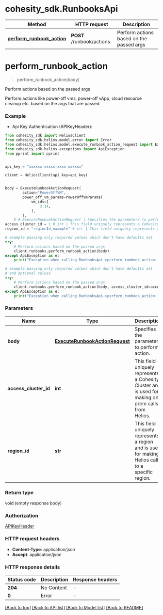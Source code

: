 # cohesity_sdk.RunbooksApi


Method | HTTP request | Description
------------- | ------------- | -------------
[**perform_runbook_action**](RunbooksApi.md#perform_runbook_action) | **POST** /runbook/actions | Perform actions based on the passed args


# **perform_runbook_action**
> perform_runbook_action(body)

Perform actions based on the passed args

Perform actions like power-off vms, power-off vApp, cloud resource cleanup etc. based on the args that are passed.

### Example

* Api Key Authentication (APIKeyHeader):
```python
from cohesity_sdk import HeliosClient
from cohesity_sdk.helios.model.error import Error
from cohesity_sdk.helios.model.execute_runbook_action_request import ExecuteRunbookActionRequest
from cohesity_sdk.helios.exceptions import ApiException
from pprint import pprint


api_key = "xxxxxx-xxxxx-xxxx-xxxxxx"

client = HeliosClient(api_key=api_key)


body = ExecuteRunbookActionRequest(
        action="PowerOffVM",
        power_off_vm_params=PowerOffVmParams(
            vm_ids=[
                3.14,
            ],
        ),
    ) # ExecuteRunbookActionRequest | Specifies the parameters to perform action.
access_cluster_id = 1 # int | This field uniquely represents a Cohesity Cluster and is used for making on-prem calls from Helios. (optional)
region_id = "regionId_example" # str | This field uniquely represents a region and is used for making Helios calls to a specific region. (optional)

# example passing only required values which don't have defaults set
try:
	# Perform actions based on the passed args
	client.runbooks.perform_runbook_action(body)
except ApiException as e:
	print("Exception when calling RunbooksApi->perform_runbook_action: %s\n" % e)

# example passing only required values which don't have defaults set
# and optional values
try:
	# Perform actions based on the passed args
	client.runbooks.perform_runbook_action(body, access_cluster_id=access_cluster_id, region_id=region_id)
except ApiException as e:
	print("Exception when calling RunbooksApi->perform_runbook_action: %s\n" % e)
```


### Parameters

Name | Type | Description  | Notes
------------- | ------------- | ------------- | -------------
 **body** | [**ExecuteRunbookActionRequest**](ExecuteRunbookActionRequest.md)| Specifies the parameters to perform action. |
 **access_cluster_id** | **int**| This field uniquely represents a Cohesity Cluster and is used for making on-prem calls from Helios. | [optional]
 **region_id** | **str**| This field uniquely represents a region and is used for making Helios calls to a specific region. | [optional]

### Return type

void (empty response body)

### Authorization

[APIKeyHeader](../README.md#APIKeyHeader)

### HTTP request headers

 - **Content-Type**: application/json
 - **Accept**: application/json


### HTTP response details
| Status code | Description | Response headers |
|-------------|-------------|------------------|
**204** | No Content |  -  |
**0** | Error |  -  |

[[Back to top]](#) [[Back to API list]](../README.md#documentation-for-api-endpoints) [[Back to Model list]](../README.md#documentation-for-models) [[Back to README]](../README.md)

